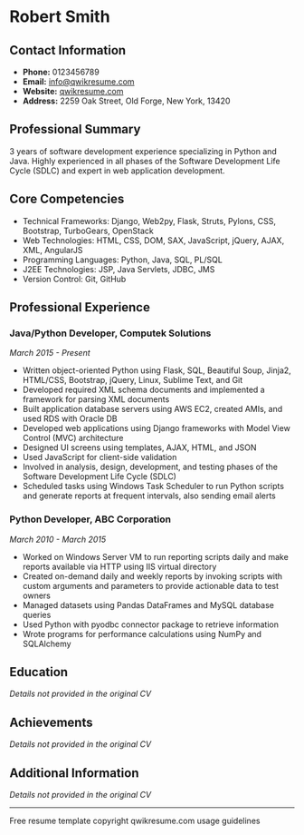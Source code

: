 # Robert Smith

## Contact Information
- **Phone:** 0123456789
- **Email:** info@qwikresume.com
- **Website:** [qwikresume.com](http://qwikresume.com)
- **Address:** 2259 Oak Street, Old Forge, New York, 13420

## Professional Summary
3 years of software development experience specializing in Python and Java. Highly experienced in all phases of the Software Development Life Cycle (SDLC) and expert in web application development.

## Core Competencies
- Technical Frameworks: Django, Web2py, Flask, Struts, Pylons, CSS, Bootstrap, TurboGears, OpenStack
- Web Technologies: HTML, CSS, DOM, SAX, JavaScript, jQuery, AJAX, XML, AngularJS
- Programming Languages: Python, Java, SQL, PL/SQL
- J2EE Technologies: JSP, Java Servlets, JDBC, JMS
- Version Control: Git, GitHub

## Professional Experience

### Java/Python Developer, Computek Solutions
*March 2015 - Present*

- Written object-oriented Python using Flask, SQL, Beautiful Soup, Jinja2, HTML/CSS, Bootstrap, jQuery, Linux, Sublime Text, and Git
- Developed required XML schema documents and implemented a framework for parsing XML documents
- Built application database servers using AWS EC2, created AMIs, and used RDS with Oracle DB
- Developed web applications using Django frameworks with Model View Control (MVC) architecture
- Designed UI screens using templates, AJAX, HTML, and JSON
- Used JavaScript for client-side validation
- Involved in analysis, design, development, and testing phases of the Software Development Life Cycle (SDLC)
- Scheduled tasks using Windows Task Scheduler to run Python scripts and generate reports at frequent intervals, also sending email alerts

### Python Developer, ABC Corporation
*March 2010 - March 2015*

- Worked on Windows Server VM to run reporting scripts daily and make reports available via HTTP using IIS virtual directory
- Created on-demand daily and weekly reports by invoking scripts with custom arguments and parameters to provide actionable data to test owners
- Managed datasets using Pandas DataFrames and MySQL database queries
- Used Python with pyodbc connector package to retrieve information
- Wrote programs for performance calculations using NumPy and SQLAlchemy

## Education

*Details not provided in the original CV*

## Achievements

*Details not provided in the original CV*

## Additional Information

*Details not provided in the original CV*

---

Free resume template copyright qwikresume.com usage guidelines